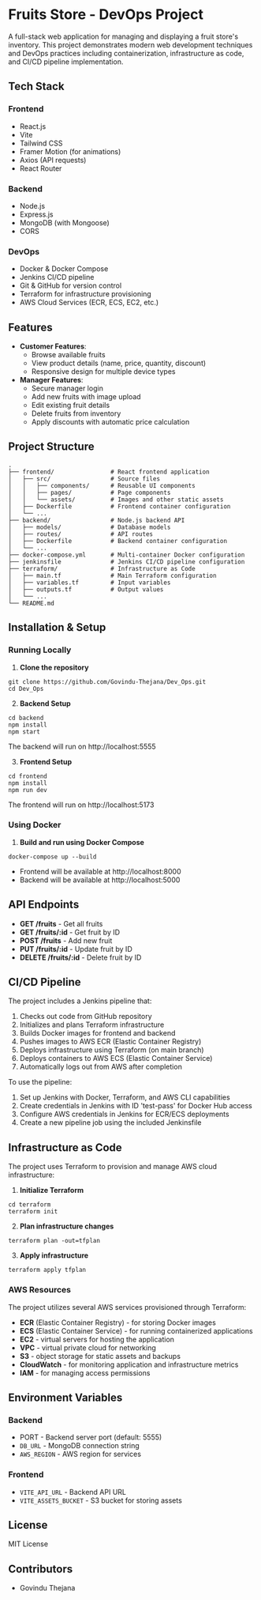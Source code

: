 # Fruits Store - DevOps Project

A full-stack web application for managing and displaying a fruit store's inventory. This project demonstrates modern web development techniques and DevOps practices including containerization, infrastructure as code, and CI/CD pipeline implementation.

## Tech Stack

### Frontend
* React.js
* Vite
* Tailwind CSS
* Framer Motion (for animations)
* Axios (API requests)
* React Router

### Backend
* Node.js
* Express.js
* MongoDB (with Mongoose)
* CORS

### DevOps
* Docker & Docker Compose
* Jenkins CI/CD pipeline
* Git & GitHub for version control
* Terraform for infrastructure provisioning
* AWS Cloud Services (ECR, ECS, EC2, etc.)

## Features

* **Customer Features**:
   * Browse available fruits
   * View product details (name, price, quantity, discount)
   * Responsive design for multiple device types
* **Manager Features**:
   * Secure manager login
   * Add new fruits with image upload
   * Edit existing fruit details
   * Delete fruits from inventory
   * Apply discounts with automatic price calculation

## Project Structure
```
.
├── frontend/                # React frontend application
│   ├── src/                 # Source files
│   │   ├── components/      # Reusable UI components
│   │   ├── pages/           # Page components
│   │   └── assets/          # Images and other static assets
│   ├── Dockerfile           # Frontend container configuration
│   └── ...
├── backend/                 # Node.js backend API
│   ├── models/              # Database models
│   ├── routes/              # API routes
│   ├── Dockerfile           # Backend container configuration
│   └── ...
├── docker-compose.yml       # Multi-container Docker configuration
├── jenkinsfile              # Jenkins CI/CD pipeline configuration
├── terraform/               # Infrastructure as Code
│   ├── main.tf              # Main Terraform configuration
│   ├── variables.tf         # Input variables
│   ├── outputs.tf           # Output values
│   └── ...
└── README.md
```

## Installation & Setup

### Running Locally
1. **Clone the repository**
```
git clone https://github.com/Govindu-Thejana/Dev_Ops.git
cd Dev_Ops
```

2. **Backend Setup**
```
cd backend
npm install
npm start
```
The backend will run on http://localhost:5555

3. **Frontend Setup**
```
cd frontend
npm install
npm run dev
```
The frontend will run on http://localhost:5173

### Using Docker
1. **Build and run using Docker Compose**
```
docker-compose up --build
```
   * Frontend will be available at http://localhost:8000
   * Backend will be available at http://localhost:5000

## API Endpoints

* **GET /fruits** - Get all fruits
* **GET /fruits/:id** - Get fruit by ID
* **POST /fruits** - Add new fruit
* **PUT /fruits/:id** - Update fruit by ID
* **DELETE /fruits/:id** - Delete fruit by ID

## CI/CD Pipeline

The project includes a Jenkins pipeline that:
1. Checks out code from GitHub repository
2. Initializes and plans Terraform infrastructure
3. Builds Docker images for frontend and backend
4. Pushes images to AWS ECR (Elastic Container Registry)
5. Deploys infrastructure using Terraform (on main branch)
6. Deploys containers to AWS ECS (Elastic Container Service)
7. Automatically logs out from AWS after completion

To use the pipeline:
1. Set up Jenkins with Docker, Terraform, and AWS CLI capabilities
2. Create credentials in Jenkins with ID 'test-pass' for Docker Hub access
3. Configure AWS credentials in Jenkins for ECR/ECS deployments
4. Create a new pipeline job using the included Jenkinsfile

## Infrastructure as Code

The project uses Terraform to provision and manage AWS cloud infrastructure:

1. **Initialize Terraform**
```
cd terraform
terraform init
```

2. **Plan infrastructure changes**
```
terraform plan -out=tfplan
```

3. **Apply infrastructure**
```
terraform apply tfplan
```

### AWS Resources

The project utilizes several AWS services provisioned through Terraform:

* **ECR** (Elastic Container Registry) - for storing Docker images
* **ECS** (Elastic Container Service) - for running containerized applications
* **EC2** - virtual servers for hosting the application
* **VPC** - virtual private cloud for networking
* **S3** - object storage for static assets and backups
* **CloudWatch** - for monitoring application and infrastructure metrics
* **IAM** - for managing access permissions

## Environment Variables

### Backend
* PORT - Backend server port (default: 5555)
* `DB_URL` - MongoDB connection string
* `AWS_REGION` - AWS region for services

### Frontend
* `VITE_API_URL` - Backend API URL
* `VITE_ASSETS_BUCKET` - S3 bucket for storing assets

## License

MIT License

## Contributors

* Govindu Thejana
